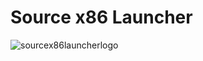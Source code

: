 # Source x86 Launcher

![sourcex86launcherlogo](https://github.com/user-attachments/assets/a2da6984-8955-43de-923b-07bd7c846efa)

